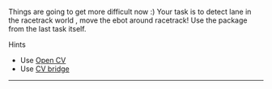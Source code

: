 
Things are going to get more difficult now :)
Your task is to detect lane in the racetrack world , move the ebot around racetrack!
Use the package from the last task itself.

Hints
- Use [Open CV](https://opencv.org/)
- Use [CV bridge](http://wiki.ros.org/cv_bridge)




---








